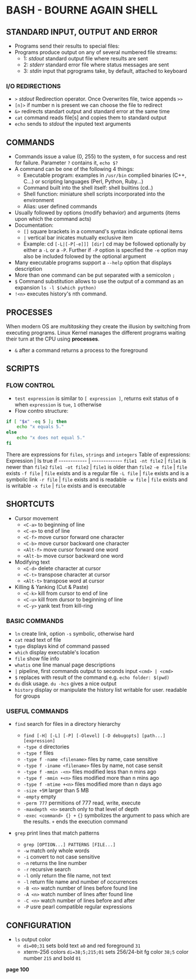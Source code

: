 # BASH - BOURNE AGAIN SHELL

## STANDARD INPUT, OUTPUT AND ERROR
* Programs send their results to special files:
* Programs produce output on any of several numbered file streams:
  * 1: _stdout_ standard output file where results are sent
  * 2: _stderr_ standard error file where status messages are sent
  * 3: _stdin_ input that pgrograms take, by default, attached to keyboard

### I/O REDIRECTIONS
* `>` _stdout_ Redirection operator. Once Overwrites file, twice appends `>>`
* `[n]>` if number n is present we can choose the file to redirect
* `&>` redirects standart output and standard error at the same time
* `cat` command reads file[s] and copies them to standard output
* `echo` sends to _stdout_ the inputed text arguments

## COMMANDS
* Commands issue a value (0, 255) to the system, `0` for success and rest for
  failure. Parameter `?` contains it, `echo $?`
* A command can be one of the following 4 things:
  * Executable program: examples in `/usr/bin` complied binaries (C++, C...)
    or scripting languages (Perl, Python, Ruby...)
  * Command built into the shell itself: shell builtins (cd..)
  * Shell function: miniature shell scripts incorporated into the environment
  * Alias: user defined commands
* Usually followed by options (modify behavior) and arguments (items upon
  which the command acts)
* Documentation:
  * `[]` square brackets in a command's syntax indicate optional items
  * `|`  vertical bar inicates mutually exclusive item
  * Example: cd `[-L|[-P[-e]]] [dir]` cd may be followed optionally by
    either a `-L` or a `-P`. Further if `-P` option is specified the `-e`
    option may also be included folowed by the optional argument
* Many executable programs support a `--help` option that displays description
* More than one command can be put separated with a semicolon `;`
* `$` Command substitution allows to use the output of a command as an 
  expansion `ls -l $(which python)`
* `!<n>` executes history's nth command.

## PROCESSES
When modern OS are _multitasking_ they create the illusion by switching
from executing programs. Linux Kernel manages the different programs waiting
their turn at the CPU using __processes__. 
* `&` after a command returns a process to the foreground

## SCRIPTS

### FLOW CONTROL
* `test expression` is similar to `[ expression ]`, returns exit status of `0`
  when `expression` is `tue`, `1` otherwise
* Flow contro structure:
```bash
if [ "$x" -eq 5 ]; then
    echo "x equals 5."
else
    echo "x does not equal 5."
fi
```
There are expressions for `files`, `strings` and `integers`
Table of expressions:
Expression | Is true if
------------ | -------------
`file1 -nt file2` | `file1` is newer than `file2`
`file1 -ot file2` | `file1` is older than `file2`
`-e file` | `file` exists
`-f file` | `file` exists and is a regular file
`-L file` | `file` exists and is a symbolic link
`-r file` | `file` exists and is readable
`-w file` | `file` exists and is writable
`-x file` | `file` exists and is executable

## SHORTCUTS
* Cursor movement
  * `<C-a>` to beginning of line
  * `<C-e>` to end of line
  * `<C-f>` move cursor forward one character
  * `<C-b>` move cursor backward one character
  * `<Alt-f>` move cursor forward one word
  * `<Alt-b>` move cursor backward one word
* Modifying text
  * `<C-d>` delete character at cursor
  * `<C-t>` transpose character at cursor
  * `<Alt-t>` transpose word at cursor
* Killing & Yanking (Cut & Paste)
  * `<C-k>` kill from cursor to end of line
  * `<C-u>` kill from dursor to beginning of line
  * `<C-y>` yank text from kill-ring 

### BASIC COMMANDS
* `ln`      create link, option `-s` symbolic, otherwise hard
* `cat`     read text of file
* `type`    displays kind of command passed
* `which`   display executable's location
* `file`    show file info
* `whatis`  one line manual page descriptions
* `|`       pipeline, first commands output to  seconds input `<cmd> | <cmd>`
* `$`       replaces with result of the command e.g. `echo folder: $(pwd)`
* `du`      disk usage. `du -hcs` gives a nice output
* `history` display or manipulate the history list
   writable for user. readable for groups


### USEFUL COMMANDS
* `find`     search for files in a directory hierarchy
  * `find [-H] [-L] [-P] [-Olevel] [-D debugopts] [path...] [expression]`
  * `-type d`                       directories
  * `-type f`                       files
  * `-type f -name <filename>`      files by name, case sensitive
  * `-type f -iname <filename>`     files by name, not case sensit
  * `-type f -mmin -<n>`            files modified less than n mins ago
  * `-type f -mmin +<n>`            files modified more than n mins ago
  * `-type f -mtime +<n>`           files modified more than n days ago
  * `-size +5M`                     larger than 5 MB
  * `-empty`                        empty
  * `-perm 777`                     permitions of 777 read, write, execute
  * `-maxdepth <n>`                 search only to that level of depth
  * `-exec <command> {} +`          `{}` symbolizes the argument to pass which
    are the results. `+` ends the execution command

* `grep` print lines that match patterns
  * `grep [OPTION...] PATTERNS [FILE...]`
  * `-w`        match only whole words
  * `-i`        convert to not case sensitive
  * `-n`        returns the line number
  * `-r`        recursive search
  * `-l`        only return the file name, not text
  * `-l`        return file name and number of occurrences
  * `-B <n>`    watch number of lines before found line
  * `-A <n>`    watch number of lines after found line
  * `-C <n>`    watch number of lines before and after
  * `-P`        usre pearl compatible regular expressions



## CONFIGURATION
* `ls` output color 
  * `di=00;31` sets bold text `a0` and red foreground `31`
  * xterm-256 colors `di=38;5;215;01` sets 256/24-bit fg color `38;5` color 
    number `215` and bold `01`

 __page 100__ 
